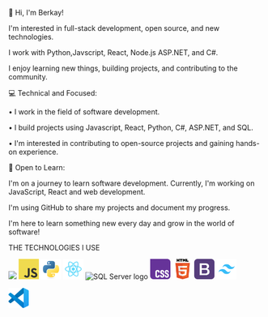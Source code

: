 👋 Hi, I'm Berkay!

I'm interested in full-stack development, open source, and new technologies.

I work with Python,Javscript, React, Node.js ASP.NET, and C#.

I enjoy learning new things, building projects, and contributing to the community.


💻 Technical and Focused:

• I work in the field of software development.

• I build projects using Javascript, React, Python, C#, ASP.NET, and SQL.

• I'm interested in contributing to open-source projects and gaining hands-on experience.


🚀 Open to Learn:

I'm on a journey to learn software development. Currently, I'm working on JavaScript, React and web development.

I'm using GitHub to share my projects and document my progress.

I'm here to learn something new every day and grow in the world of software!

THE TECHNOLOGIES I USE

<img src="https://github.githubassets.com/images/modules/logos_page/GitHub-Mark.png" width="40"> <img src="https://raw.githubusercontent.com/github/explore/main/topics/javascript/javascript.png" width="40" alt="JavaScript logo"> <img src="https://raw.githubusercontent.com/devicons/devicon/master/icons/python/python-original.svg" alt="python" width="40" height="40" style="max-width: 100%; height: auto; max-height: 40px;"> <img src="https://raw.githubusercontent.com/github/explore/main/topics/react/react.png" width="40" alt="React logo"> <img src="https://upload.wikimedia.org/wikipedia/commons/8/87/Sql_data_base_with_logo.png" width="40" alt="SQL Server logo"> <img src="https://raw.githubusercontent.com/github/explore/main/topics/css/css.png" width="40" alt="CSS logo"> <img src="https://raw.githubusercontent.com/github/explore/main/topics/html/html.png" width="40" alt="HTML logo">
<img src="https://raw.githubusercontent.com/github/explore/main/topics/bootstrap/bootstrap.png" width="40" alt="Bootstrap logo"> <img src="https://raw.githubusercontent.com/github/explore/main/topics/tailwind/tailwind.png" width="40" alt="Tailwind CSS logo">


<img src="https://raw.githubusercontent.com/github/explore/main/topics/visual-studio-code/visual-studio-code.png" width="40" alt="VS Code logo">
